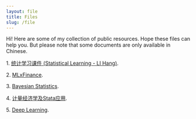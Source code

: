 ```yaml
---
layout: file
title: Files
slug: /file
---
```

Hi! Here are some of my collection of public resources. Hope these files can help you. But please note that some documents are only available in Chinese.
<p>1. <a href="https://xufeng.de/files/StatisticalLearningLH">统计学习课件 (Statistical Learning - LI Hang)</a>.</p>
<p>2. <a href="https://xufeng.de/files/MLxFinance">MLxFinance</a>.</p>
<p>3. <a href="https://xufeng.de/files/Bayesian">Bayesian Statistics</a>.</p>
<p>4. <a href="https://xufeng.de/files/EcoStata">计量经济学及Stata应用</a>.</p>
<p>5. <a href="https://xufeng.de/files/deeplearning">Deep Learning</a>.</p>


